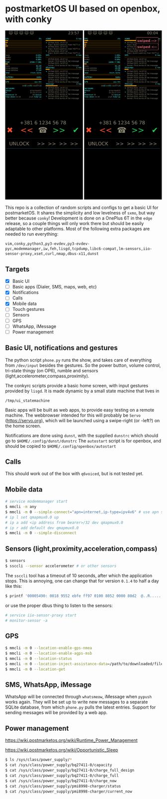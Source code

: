 # postmarketOS UI based on openbox, with conky
<img src="https://github.com/biemster/pmos-openbox-conky/blob/main/screenshot.png" width=250> <img src="https://github.com/biemster/pmos-openbox-conky/blob/main/screenshot2.png" width=250>

This repo is a collection of random scripts and configs to get a basic UI for postmarketOS.
It shares the simplicity and low levelness of `sxmo`, but way better because `conky`!
Development is done on a OnePlus 6T in the `edge` release, so a couple things will only work there but should
be easily adaptable to other platforms.
Most of the following extra packages are needed to run everything:
```
vim,conky,python3,py3-evdev,py3-evdev-pyc,modemmanager,iw,feh,lisgd,tcpdump,libc6-compat,lm-sensors,iio-sensor-proxy,xset,curl,nmap,dbus-x11,dunst
```

## Targets
- [x] Basic UI
- [ ] Basic apps (Dialer, SMS, maps, web, etc)
- [x] Notifications
- [ ] Calls
- [x] Mobile data
- [ ] Touch gestures
- [ ] Sensors
- [ ] GPS
- [ ] WhatsApp, iMessage
- [ ] Power management

## Basic UI, notifications and gestures
The python script `phone.py` runs the show, and takes care of everything from `/dev/input` besides the gestures.
So the power button, volume control, tri-state thingy (on OP6), rumble and sensors (light,accelerometer,compass,proximity).

The conkyrc scripts provide a basic home screen, with input gestures provided by `lisgd`.
It is made dynamic by a small state machine that lives in
```
/tmp/ui_statemachine
```

Basic apps will be built as web apps, to provide easy testing on a remote machine. The webbrowser intended for this
will probably be `Servo` (https://servo.org), which will be launched using a swipe-right (or -left?) on the home screen.

Notifications are done using `dunst`, with the supplied `dunstrc` which should go to `$HOME/.config/dunst/dunstrc`
The `autostart` script is for openbox, and should be copied to `$HOME/.config/openbox/autostart`

## Calls
This should work out of the box with `q6voiced`, but is not tested yet.

## Mobile data
```bash
# service modemmanager start
$ mmcli -m any
$ mmcli -m 0 --simple-connect="apn=internet,ip-type=ipv4v6" # use apn settings specific for your provider
# ip l set qmapmux0.0 up
# ip a add <ip address from bearer>/32 dev qmapmux0.0
# ip r add default dev qmapmux0.0
$ mmcli -m 0 --simple-disconnect
```

## Sensors (light,proximity,acceleration,compass)
```bash
$ sensors
$ ssccli --sensor accelerometer # or other sensors
```
The `ssccli` tool has a timeout of 10 seconds, after which the application stops. This is annoying, one can change that for version `0.1.4` to half a day like this:
```bash
$ printf '00005490: 0018 9552 ebfe ff97 0100 8052 0000 80d2  @..R.......R....' | xxd -r - /usr/bin/ssccli
```
or use the proper dbus thing to listen to the sensors:
```bash
# service iio-sensor-proxy start
# monitor-sensor -a
```

## GPS
```bash
$ mmcli -m 0 --location-enable-gps-nmea
$ mmcli -m 0 --location-enable-agps-msb
$ mmcli -m 0 --location-status
$ mmcli -m 0 --location-inject-assistance-data=/path/to/downloaded/file
$ mmcli -m 0 --location-get
```

## SMS, WhatsApp, iMessage
WhatsApp will be connected through `whatsmeow`, iMessage when `pypush` works again.
They will be set up to write new messages to a separate SQLite database, from which `phone.py` pulls the latest entries.
Support for sending messages will be provided by a web app.

## Power management
https://wiki.postmarketos.org/wiki/Runtime_Power_Management

https://wiki.postmarketos.org/wiki/Opportunistic_Sleep

```bash
$ ls /sys/class/power_supply/*
$ cat /sys/class/power_supply/bq27411-0/capacity
$ cat /sys/class/power_supply/bq27411-0/charge_full_design
$ cat /sys/class/power_supply/bq27411-0/charge_full
$ cat /sys/class/power_supply/bq27411-0/charge_now
$ cat /sys/class/power_supply/pmi8998-charger/status 
$ cat /sys/class/power_supply/pmi8998-charger/current_now
```
